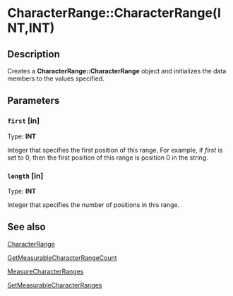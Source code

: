 # CharacterRange::CharacterRange(INT,INT)

## Description

Creates a **CharacterRange::CharacterRange** object and initializes the data members to the values specified.

## Parameters

### `first` [in]

Type: **INT**

Integer that specifies the first position of this range. For example, if
*first* is set to 0, then the first position of this range is position 0 in the string.

### `length` [in]

Type: **INT**

Integer that specifies the number of positions in this range.

## See also

[CharacterRange](https://learn.microsoft.com/windows/desktop/api/gdiplustypes/nl-gdiplustypes-characterrange)

[GetMeasurableCharacterRangeCount](https://learn.microsoft.com/windows/desktop/api/gdiplusstringformat/nf-gdiplusstringformat-stringformat-getmeasurablecharacterrangecount)

[MeasureCharacterRanges](https://learn.microsoft.com/windows/desktop/api/gdiplusgraphics/nf-gdiplusgraphics-graphics-measurecharacterranges)

[SetMeasurableCharacterRanges](https://learn.microsoft.com/windows/desktop/api/gdiplusstringformat/nf-gdiplusstringformat-stringformat-setmeasurablecharacterranges)